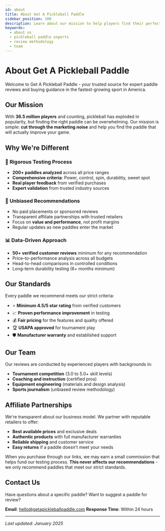 ```yaml
---
id: about
title: About Get A Pickleball Paddle
sidebar_position: 100
description: Learn about our mission to help players find their perfect pickleball paddle through expert reviews and unbiased recommendations.
keywords:
  - about us
  - pickleball paddle experts
  - review methodology
  - team
---
```


# About Get A Pickleball Paddle

Welcome to Get A Pickleball Paddle - your trusted source for expert paddle reviews and buying guidance in the fastest-growing sport in America.

## Our Mission

With **36.5 million players** and counting, pickleball has exploded in popularity, but finding the right paddle can be overwhelming. Our mission is simple: **cut through the marketing noise** and help you find the paddle that will actually improve your game.

## Why We're Different

### 🔬 **Rigorous Testing Process**
- **200+ paddles analyzed** across all price ranges
- **Comprehensive criteria**: Power, control, spin, durability, sweet spot
- **Real player feedback** from verified purchases
- **Expert validation** from trusted industry sources

### 🎯 **Unbiased Recommendations**
- No paid placements or sponsored reviews
- Transparent affiliate partnerships with trusted retailers
- Focus on **value and performance**, not profit margins
- Regular updates as new paddles enter the market

### 📊 **Data-Driven Approach**
- **50+ verified customer reviews** minimum for any recommendation
- Price-to-performance analysis across all budgets
- Head-to-head comparisons in controlled conditions
- Long-term durability testing (6+ months minimum)

## Our Standards

Every paddle we recommend meets our strict criteria:
- ⭐ **Minimum 4.5/5 star rating** from verified customers
- 📈 **Proven performance improvement** in testing
- 💰 **Fair pricing** for the features and quality offered
- 🏆 **USAPA approved** for tournament play
- 🛡️ **Manufacturer warranty** and established support

## Our Team

Our reviews are conducted by experienced players with backgrounds in:
- **Tournament competition** (3.0 to 5.0+ skill levels)
- **Coaching and instruction** (certified pros)
- **Equipment engineering** (materials and design analysis)
- **Sports journalism** (unbiased review methodology)

## Affiliate Partnerships

We're transparent about our business model. We partner with reputable retailers to offer:
- **Best available prices** and exclusive deals
- **Authentic products** with full manufacturer warranties  
- **Reliable shipping** and customer service
- **Easy returns** if a paddle doesn't meet your needs

When you purchase through our links, we may earn a small commission that helps fund our testing process. **This never affects our recommendations** - we only recommend paddles that meet our strict standards.

## Contact Us

Have questions about a specific paddle? Want to suggest a paddle for review? 

**Email**: hello@getapickleballpaddle.com
**Response Time**: Within 24 hours

---

*Last updated: January 2025*